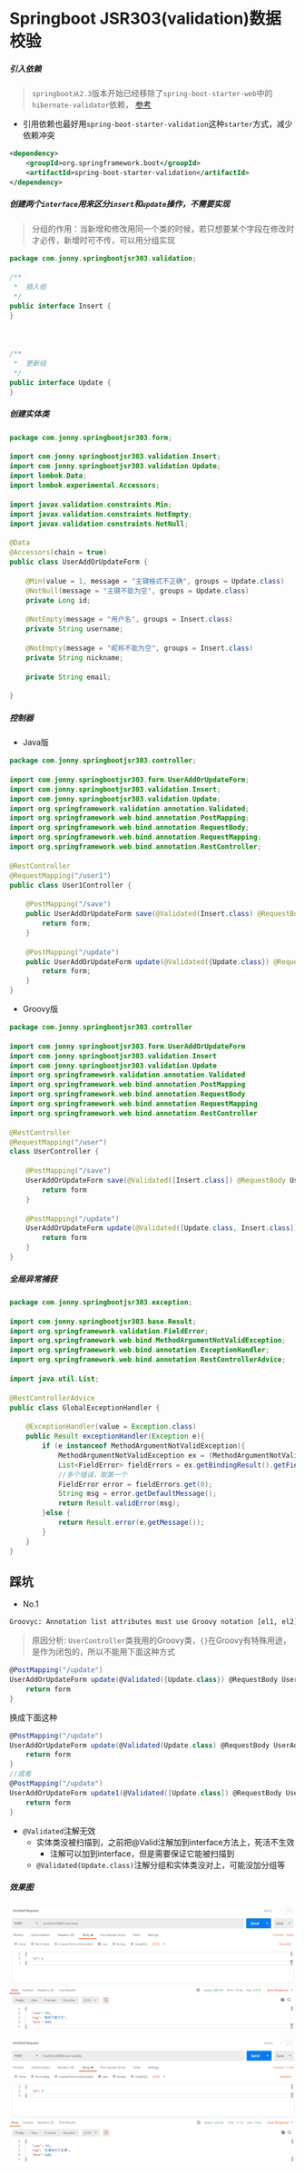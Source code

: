 # Springboot JSR303(validation)数据校验

##### 引入依赖

> `springboot从2.3`版本开始已经移除了`spring-boot-starter-web`中的`hibernate-validator`依赖， [参考](https://blog.csdn.net/not_say/article/details/107366789)
    
* 引用依赖也最好用`spring-boot-starter-validation`这种`starter`方式，减少依赖冲突

```xml
<dependency>
    <groupId>org.springframework.boot</groupId>
    <artifactId>spring-boot-starter-validation</artifactId>
</dependency>
```

##### 创建两个`interface`用来区分`insert`和`update`操作，不需要实现

> 分组的作用：当新增和修改用同一个类的时候，若只想要某个字段在修改时才必传，新增时可不传，可以用分组实现

```java
package com.jonny.springbootjsr303.validation;

/**
 *  插入组
 */
public interface Insert {
}



/**
 *  更新组
 */
public interface Update {
}
```

##### 创建实体类

```java
package com.jonny.springbootjsr303.form;

import com.jonny.springbootjsr303.validation.Insert;
import com.jonny.springbootjsr303.validation.Update;
import lombok.Data;
import lombok.experimental.Accessors;

import javax.validation.constraints.Min;
import javax.validation.constraints.NotEmpty;
import javax.validation.constraints.NotNull;

@Data
@Accessors(chain = true)
public class UserAddOrUpdateForm {

    @Min(value = 1, message = "主键格式不正确", groups = Update.class)
    @NotNull(message = "主键不能为空", groups = Update.class)
    private Long id;

    @NotEmpty(message = "用户名", groups = Insert.class)
    private String username;

    @NotEmpty(message = "昵称不能为空", groups = Insert.class)
    private String nickname;

    private String email;

}
```

##### 控制器

* Java版

```java
package com.jonny.springbootjsr303.controller;

import com.jonny.springbootjsr303.form.UserAddOrUpdateForm;
import com.jonny.springbootjsr303.validation.Insert;
import com.jonny.springbootjsr303.validation.Update;
import org.springframework.validation.annotation.Validated;
import org.springframework.web.bind.annotation.PostMapping;
import org.springframework.web.bind.annotation.RequestBody;
import org.springframework.web.bind.annotation.RequestMapping;
import org.springframework.web.bind.annotation.RestController;

@RestController
@RequestMapping("/user1")
public class User1Controller {

    @PostMapping("/save")
    public UserAddOrUpdateForm save(@Validated(Insert.class) @RequestBody UserAddOrUpdateForm form) {
        return form;
    }

    @PostMapping("/update")
    public UserAddOrUpdateForm update(@Validated({Update.class}) @RequestBody UserAddOrUpdateForm form) {
        return form;
    }
}
```

* Groovy版

```java
package com.jonny.springbootjsr303.controller

import com.jonny.springbootjsr303.form.UserAddOrUpdateForm
import com.jonny.springbootjsr303.validation.Insert
import com.jonny.springbootjsr303.validation.Update
import org.springframework.validation.annotation.Validated
import org.springframework.web.bind.annotation.PostMapping
import org.springframework.web.bind.annotation.RequestBody
import org.springframework.web.bind.annotation.RequestMapping
import org.springframework.web.bind.annotation.RestController

@RestController
@RequestMapping("/user")
class UserController {

    @PostMapping("/save")
    UserAddOrUpdateForm save(@Validated([Insert.class]) @RequestBody UserAddOrUpdateForm form) {
        return form
    }

    @PostMapping("/update")
    UserAddOrUpdateForm update(@Validated([Update.class, Insert.class]) @RequestBody UserAddOrUpdateForm form) {
        return form
    }
}
```

##### 全局异常捕获

```java
package com.jonny.springbootjsr303.exception;

import com.jonny.springbootjsr303.base.Result;
import org.springframework.validation.FieldError;
import org.springframework.web.bind.MethodArgumentNotValidException;
import org.springframework.web.bind.annotation.ExceptionHandler;
import org.springframework.web.bind.annotation.RestControllerAdvice;

import java.util.List;

@RestControllerAdvice
public class GlobalExceptionHandler {

    @ExceptionHandler(value = Exception.class)
    public Result exceptionHandler(Exception e){
        if (e instanceof MethodArgumentNotValidException){
            MethodArgumentNotValidException ex = (MethodArgumentNotValidException) e;
            List<FieldError> fieldErrors = ex.getBindingResult().getFieldErrors();
            //多个错误，取第一个
            FieldError error = fieldErrors.get(0);
            String msg = error.getDefaultMessage();
            return Result.validError(msg);
        }else {
            return Result.error(e.getMessage());
        }
    }
}
```


## 踩坑

* No.1
```bash
Groovyc: Annotation list attributes must use Groovy notation [el1, el2] in @org.springframework.validation.annotation.Validated
```

> 原因分析: `UserController`类我用的Groovy类，`{}`在Groovy有特殊用途，是作为闭包的，所以不能用下面这种方式

```groovy
@PostMapping("/update")
UserAddOrUpdateForm update(@Validated({Update.class}) @RequestBody UserAddOrUpdateForm form) {
    return form
}
```

换成下面这种

```groovy
@PostMapping("/update")
UserAddOrUpdateForm update(@Validated(Update.class) @RequestBody UserAddOrUpdateForm form) {
    return form
}
//或者
@PostMapping("/update")
UserAddOrUpdateForm update1(@Validated([Update.class]) @RequestBody UserAddOrUpdateForm form) {
    return form
}
```

* `@Validated`注解无效
    * 实体类没被扫描到，之前把@Valid注解加到interface方法上，死活不生效
      * 注解可以加到interface，但是需要保证它能被扫描到
    * `@Validated(Update.class)`注解分组和实体类没对上，可能没加分组等
  

##### 效果图

![](img/u1.png)

![](img/u2.png)

